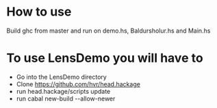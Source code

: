 # How to use

Build ghc from master and run on demo.hs, Baldursholur.hs and Main.hs 

# To use LensDemo you will have to

- Go into the LensDemo directory
- Clone https://github.com/hvr/head.hackage
- run head.hackage/scripts update
- run cabal new-build --allow-newer


